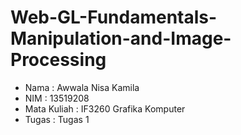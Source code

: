 # Web-GL-Fundamentals-Manipulation-and-Image-Processing
- Nama        : Awwala Nisa Kamila
- NIM         : 13519208
- Mata Kuliah : IF3260 Grafika Komputer
- Tugas       : Tugas 1


